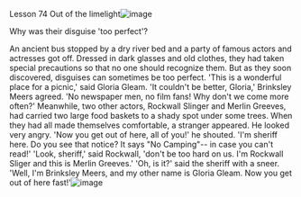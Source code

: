 Lesson 74 Out of the limelight![image](https://user-images.githubusercontent.com/12755565/157424330-11731426-26d9-4dc6-82a4-54a220cac437.png)

Why was their disguise 'too perfect'?

An ancient bus stopped by a dry river bed and a party of famous actors and actresses got off. Dressed in dark glasses and old clothes, they had taken special precautions so that no one should recognize them. But as they soon discovered, disguises can sometimes be too perfect.
    'This is a wonderful place for a picnic,' said Gloria Gleam.
    'It couldn't be better, Gloria,' Brinksley Meers agreed. 'No newspaper men, no film fans! Why don't we come more often?' 
    Meanwhile, two other actors, Rockwall Slinger and Merlin Greeves, had carried two large food baskets to a shady spot under some trees. When they had all made themselves comfortable, a stranger appeared. He looked very angry. 'Now you get out of here, all of you!' he shouted. 'I'm sheriff here. Do you see that notice? It says "No Camping"-- in case you can't read!'
    'Look, sheriff,' said Rockwall, 'don't be too hard on us. I'm Rockwall Sliger and this is Merlin Greeves.'
    'Oh, is it?' said the sheriff with a sneer. 'Well, I'm Brinksley Meers, and my other name is Gloria Gleam. Now you get out of here fast!'![image](https://user-images.githubusercontent.com/12755565/157424316-1e0da29a-2a53-4c6d-9f34-3a84c5c228da.png)

